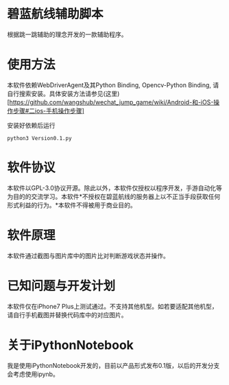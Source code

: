 # 碧蓝航线辅助脚本

根据跳一跳辅助的理念开发的一款辅助程序。

# 使用方法

本软件依赖WebDriverAgent及其Python Binding, Opencv-Python Binding, 请自行搜索安装。具体安装方法请参见(这里)[https://github.com/wangshub/wechat_jump_game/wiki/Android-和-iOS-操作步骤#二ios-手机操作步骤]

安装好依赖后运行

```
python3 Version0.1.py
```

# 软件协议

本软件以GPL-3.0协议开源。除此以外，本软件仅授权以程序开发，手游自动化等为目的的交流学习。本软件*不授权在碧蓝航线的服务器上以不正当手段获取任何形式利益的行为。*本软件不得被用于商业目的。

# 软件原理

本软件通过截图与图片库中的图片比对判断游戏状态并操作。

# 已知问题与开发计划

本软件仅在iPhone7 Plus上测试通过。不支持其他机型。如若要适配其他机型，请自行手机截图并替换代码库中的对应图片。

# 关于iPythonNotebook

我是使用iPythonNotebook开发的，目前以产品形式发布0.1版，以后的开发分支会考虑使用ipynb。
